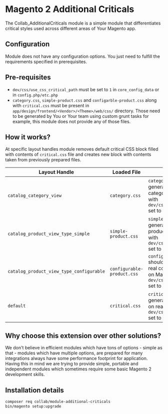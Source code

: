 # Magento 2 Additional Criticals

The Collab_AdditionalCriticals module is a simple module that differentiates critical styles used across different areas of Your Magento app.

## Configuration
Module does not have any configuration options. You just need to fulfill the requirements specified in prerequisites.

## Pre-requisites
- `dev/css/use_css_critical_path` must be set to `1` in `core_config_data` or in `config.php/etc.php`
- `category.css`, `simple-product.css` and `configarble-product.css` along with `critical.css` must be present in `app/design/frontend/<Vendor>/<Theme>/web/css/` directory.
Those need to be generated by You or Your team using custom grunt tasks for example, this module does not provide any of those files.

## How it works?
At specific layout handles module removes default critical CSS block filled with contents of `critical.css` file and creates new block with contents taken from previously prepared files.

| Layout Handle                      | Loaded File            | Comment                                                                                                                                            |
|------------------------------------|------------------------|----------------------------------------------------------------------------------------------------------------------------------------------------|
| `catalog_category_view`            | `category.css`         | `category.css` should be generated against real category page on Magento app with `dev/css/use_css_critical_path` set to 0                         |
| `catalog_product_view_type_simple` | `simple-product.css`   | `simple-product.css` should be generated against real simple product page on Magento app with `dev/css/use_css_critical_path` set to 0             |
| `catalog_product_view_type_configurable` | `configurable-product.css` | `configurable-product.css` should be generated against real configurable product page on Magento app with `dev/css/use_css_critical_path` set to 0 |
| `default`                          | `critical.css`         | `critical.css` should be generated against CMS page on real Magento app with `dev/css/use_css_critical_path` set to 0                              |


## Why choose this extension over other solutions?
We don't believe in efficient modules which have tons of options - simple as that - modules which have multiple
options, are prepared for many integrations always have some performance footprint for application. Having this
in mind we are trying to provide simple, portable and independent modules which sometimes require some basic Magento 2 development
skills.

## Installation details
```bash
composer req collab/module-additional-criticals
bin/magento setup:upgrade
```
